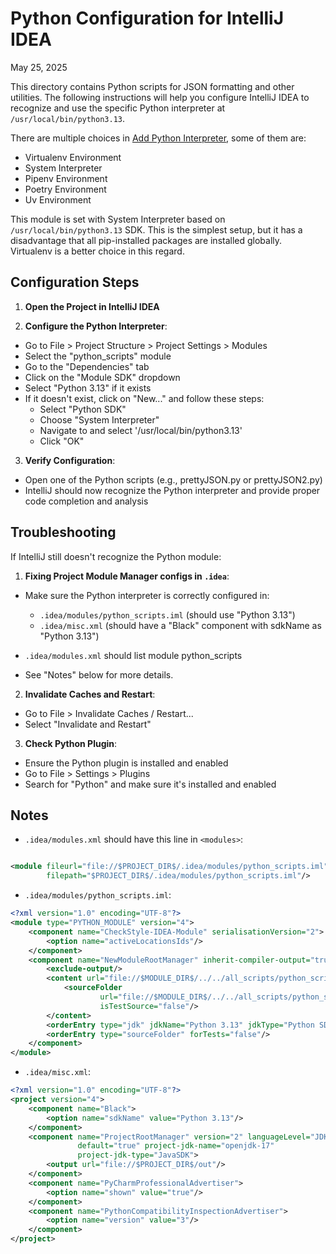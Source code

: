 Python Configuration for IntelliJ IDEA
======================================
May 25, 2025

This directory contains Python scripts for JSON formatting and other utilities.
The following instructions will help you configure IntelliJ IDEA to recognize
and use the specific Python interpreter at `/usr/local/bin/python3.13`.

There are multiple choices in [Add Python Interpreter](
https://www.jetbrains.com/help/idea/configuring-python-sdk.html#local-python-interpreters
), some of them are:
- Virtualenv Environment
- System Interpreter
- Pipenv Environment
- Poetry Environment
- Uv Environment

This module is set with System Interpreter based on `/usr/local/bin/python3.13`
SDK. This is the simplest setup, but it has a disadvantage that all
pip-installed packages are installed globally. Virtualenv is a better choice in
this regard.

Configuration Steps
-------------------

1. **Open the Project in IntelliJ IDEA**

2. **Configure the Python Interpreter**:

- Go to File > Project Structure > Project Settings > Modules
- Select the "python_scripts" module
- Go to the "Dependencies" tab
- Click on the "Module SDK" dropdown
- Select "Python 3.13" if it exists
- If it doesn't exist, click on "New..." and follow these steps:
  - Select "Python SDK"
  - Choose "System Interpreter"
  - Navigate to and select '/usr/local/bin/python3.13'
  - Click "OK"

3. **Verify Configuration**:

- Open one of the Python scripts (e.g., prettyJSON.py or prettyJSON2.py)
- IntelliJ should now recognize the Python interpreter and provide proper code
  completion and analysis

## Troubleshooting

If IntelliJ still doesn't recognize the Python module:

1. **Fixing Project Module Manager configs in `.idea`**:

- Make sure the Python interpreter is correctly configured in:
  - `.idea/modules/python_scripts.iml` (should use "Python 3.13")
  - `.idea/misc.xml` (should have a "Black" component with sdkName as "Python
    3.13")

- `.idea/modules.xml` should list module python_scripts

- See "Notes" below for more details.

2. **Invalidate Caches and Restart**:

- Go to File > Invalidate Caches / Restart...
- Select "Invalidate and Restart"

3. **Check Python Plugin**:

- Ensure the Python plugin is installed and enabled
- Go to File > Settings > Plugins
- Search for "Python" and make sure it's installed and enabled

## Notes

- `.idea/modules.xml` should have this line in `<modules>`:
```xml

<module fileurl="file://$PROJECT_DIR$/.idea/modules/python_scripts.iml"
        filepath="$PROJECT_DIR$/.idea/modules/python_scripts.iml"/>
```

- `.idea/modules/python_scripts.iml`:
```xml
<?xml version="1.0" encoding="UTF-8"?>
<module type="PYTHON_MODULE" version="4">
    <component name="CheckStyle-IDEA-Module" serialisationVersion="2">
        <option name="activeLocationsIds"/>
    </component>
    <component name="NewModuleRootManager" inherit-compiler-output="true">
        <exclude-output/>
        <content url="file://$MODULE_DIR$/../../all_scripts/python_scripts">
            <sourceFolder
                    url="file://$MODULE_DIR$/../../all_scripts/python_scripts"
                    isTestSource="false"/>
        </content>
        <orderEntry type="jdk" jdkName="Python 3.13" jdkType="Python SDK"/>
        <orderEntry type="sourceFolder" forTests="false"/>
    </component>
</module>
```

- `.idea/misc.xml`:
```xml
<?xml version="1.0" encoding="UTF-8"?>
<project version="4">
    <component name="Black">
        <option name="sdkName" value="Python 3.13"/>
    </component>
    <component name="ProjectRootManager" version="2" languageLevel="JDK_17"
               default="true" project-jdk-name="openjdk-17"
               project-jdk-type="JavaSDK">
        <output url="file://$PROJECT_DIR$/out"/>
    </component>
    <component name="PyCharmProfessionalAdvertiser">
        <option name="shown" value="true"/>
    </component>
    <component name="PythonCompatibilityInspectionAdvertiser">
        <option name="version" value="3"/>
    </component>
</project>
```
